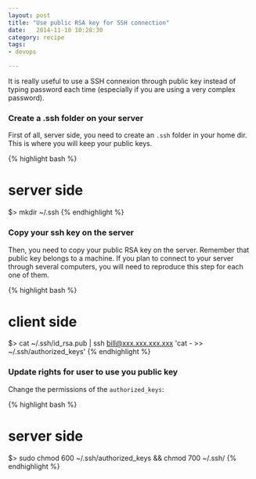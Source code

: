 ```yaml
---
layout: post
title: "Use public RSA key for SSH connection"
date:   2014-11-10 10:28:30
category: recipe
tags: 
- devops

---
```


It is really useful to use a SSH connexion through public key instead of typing password each time 
(especially if you are using a very complex password).

### Create a .ssh folder on your server

First of all, server side, you need to create an ```.ssh``` folder in your home dir.
This is where you will keep your public keys.

{% highlight bash %}
# server side
$> mkdir ~/.ssh
{% endhighlight %}

### Copy your ssh key on the server

Then, you need to copy your public RSA key on the server. Remember that public key belongs to a machine. 
If you plan to connect to your server through several computers, you will need to reproduce this step for each one of them.

{% highlight bash %}
# client side
$> cat ~/.ssh/id_rsa.pub | ssh bill@xxx.xxx.xxx.xxx 'cat - >> ~/.ssh/authorized_keys'
{% endhighlight %}

### Update rights for user to use you public key

Change the permissions of the ```authorized_keys```:

{% highlight bash %}
# server side
$> sudo chmod 600 ~/.ssh/authorized_keys && chmod 700 ~/.ssh/
{% endhighlight %}
